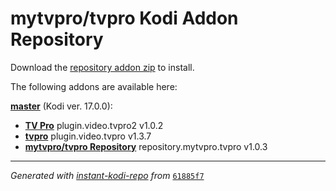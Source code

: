 # mytvpro/tvpro Kodi Addon Repository

Download the [repository addon zip](master/datadir/repository.mytvpro.tvpro/repository.mytvpro.tvpro-1.0.3.zip) to install.

The following addons are available here:

[__master__](master/addons.xml) (Kodi ver. 17.0.0):

- [__TV Pro__](master/datadir/plugin.video.tvpro2/plugin.video.tvpro2-1.0.2.zip) plugin.video.tvpro2 v1.0.2
- [__tvpro__](master/datadir/plugin.video.tvpro/plugin.video.tvpro-1.3.7.zip) plugin.video.tvpro v1.3.7
- [__mytvpro/tvpro Repository__](master/datadir/repository.mytvpro.tvpro/repository.mytvpro.tvpro-1.0.3.zip) repository.mytvpro.tvpro v1.0.3

----
_Generated with [instant-kodi-repo](https://github.com/ping/instant-kodi-repo/) from_ [``61885f7``](https://github.com/mytvpro/tvpro/commit/61885f7a1ab78732eb2709e1e5cdcc637bdb5a09)
